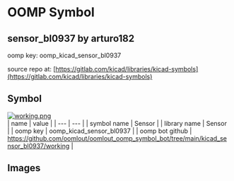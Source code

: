 # OOMP Symbol  
## sensor_bl0937  by arturo182  
  
oomp key: oomp_kicad_sensor_bl0937  
  
source repo at: [https://gitlab.com/kicad/libraries/kicad-symbols](https://gitlab.com/kicad/libraries/kicad-symbols)  
## Symbol  
  
[![working.png](working_600.png)](working.png)  
| name | value | 
| --- | --- | 
| symbol name | Sensor | 
| library name | Sensor | 
| oomp key | oomp_kicad_sensor_bl0937 | 
| oomp bot github | https://github.com/oomlout/oomlout_oomp_symbol_bot/tree/main/kicad_sensor_bl0937/working | 
## Images  
